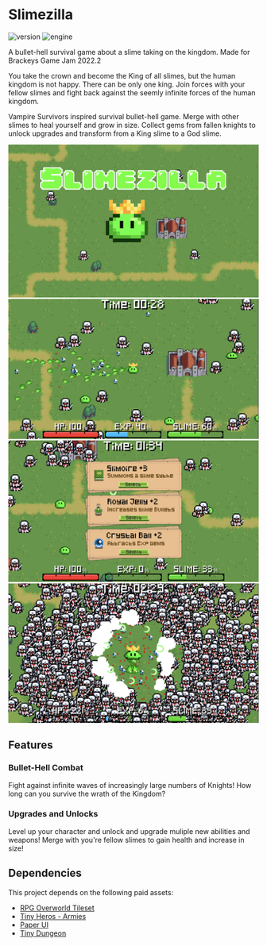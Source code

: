 # Slimezilla

![version](https://img.shields.io/badge/Version-1.0-green)
![engine](https://img.shields.io/badge/Engine-Unity-blue)

A bullet-hell survival game about a slime taking on the kingdom. Made for Brackeys Game Jam 2022.2

You take the crown and become the King of all slimes, but the human kingdom is not happy. There can be only one king. Join forces with your fellow slimes and fight back against the seemly infinite forces of the human kingdom.

Vampire Survivors inspired survival bullet-hell game. Merge with other slimes to heal yourself and grow in size. Collect gems from fallen knights to unlock upgrades and transform from a King slime to a God slime.

![alt text](https://github.com/Nanoparty/Slimezilla/blob/master/Screenshots/cover_art.png?raw=true)
![screenshot](Screenshots/1.png)
![screenshot](Screenshots/2.png)
![screenshot](Screenshots/3.png)

## Features

### Bullet-Hell Combat

Fight against infinite waves of increasingly large numbers of Knights! How long can you survive the wrath of the Kingdom?

### Upgrades and Unlocks

Level up your character and unlock and upgrade muliple new abilities and weapons! Merge with you're fellow slimes to gain health and increase in size!

## Dependencies
This project depends on the following paid assets:

- [RPG Overworld Tileset](https://mattwalkden.itch.io/rpg-overworld-tileset)
- [Tiny Heros - Armies](https://itch.io/queue/c/1574960/tiny-tiny-heroes?game_id=143785)
- [Paper UI](https://humblepixel.itch.io/super-asset-bundle-2-adventure-time)
- [Tiny Dungeon](https://oryxdesignlab.itch.io/tiny-dungeon)
